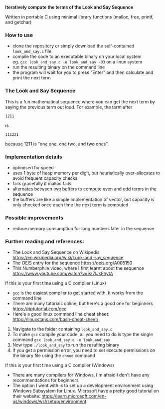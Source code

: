 **Iteratively compute the terms of the Look and Say Sequence**

Written in portable C using minimal library functions (malloc, free, printf, and getchar)

### How to use
- clone the repository or simply download the self-contained `look_and_say.c` file
- compile the code to an executable binary on your local system    
  eg. `gcc look_and_say.c -o look_and_say -O3` on a linux system
- run the resulting binary on the command line
- the program will wait for you to press "Enter" and then calculate and print the next term

### The Look and Say Sequence

This is a fun mathematical sequence where you can get the next term by saying the previous
term out loud. For example, the term after

    1211

is

    111221

because 1211 is "one one, one two, and two ones".

### Implementation details
- optimised for speed
- uses 1 byte of heap memory per digit, but heuristically over-allocates to avoid frequent capacity checks
- fails gracefully if malloc fails
- alternates between two buffers to compute even and odd terms in the sequence
- the buffers are like a simple implementation of vector<char>, but capacity is only checked once each time the next term is computed

### Possible improvements
- reduce memory consumption for long numbers later in the sequence

### Further reading and references:
- The Look and Say Sequence on Wikipedia https://en.wikipedia.org/wiki/Look-and-say_sequence
- The OEIS entry for the sequence https://oeis.org/A005150
- This Numberphile video, where I first learnt about the sequence https://www.youtube.com/watch?v=ea7lJkEhytA

If this is your first time using a C compiler (Linux)
- `gcc` is the easiest compiler to get started with. It works from the command line
- There are many tutorials online, but here's a good one for beginners https://riptutorial.com/gcc
- Here's a good linux command line cheat sheet: https://linuxstans.com/bash-cheat-sheet/
1. Navigate to the folder containing `look_and_say.c`
2. To make `gcc` compile your code, all you need to do is type the single command
   `gcc look_and_say.c -o look_and_say`
3. Now type `./look_and_say` to run the resulting binary
4. If you get a permission error, you need to set execute permissions on the binary file using the `chmod` command

If this is your first time using a C compiler (Windows)
- There are many compilers for Windows, I'm afraid I don't have any recommendations for beginners
- The option I went with is to set up a development environment using Windows Subsystem for Linux. Microsoft have a pretty good tutorial on their website: https://learn.microsoft.com/en-us/windows/wsl/setup/environment